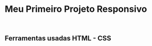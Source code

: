 <h1>Meu Primeiro Projeto Responsivo</h1>
  <br>
  <h2>Ferramentas usadas HTML - CSS</h2>
  <br>
  <br>
  <img src=">



